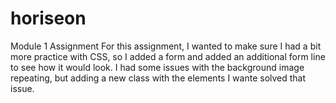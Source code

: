 # horiseon
Module 1 Assignment
For this assignment, I wanted to make sure I had a bit more practice with CSS, so I added a form and added an additional form line to see how it would look. I had some issues with the background image repeating, but adding a new class with the elements I wante solved that issue.